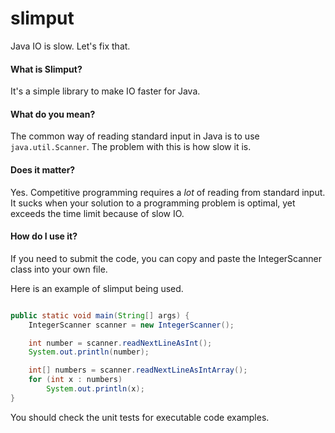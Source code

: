 # slimput
Java IO is slow. Let's fix that.

#### What is Slimput?

It's a simple library to make IO faster for Java.

#### What do you mean?

The common way of reading standard input in Java is to use `java.util.Scanner`. The problem with this is how slow it is.

#### Does it matter?

Yes. Competitive programming requires a _lot_ of reading from standard input. It sucks when your solution to a programming problem is optimal, yet exceeds the time limit because of slow IO.

#### How do I use it?

If you need to submit the code, you can copy and paste the IntegerScanner class into your own file.

Here is an example of slimput being used.

```java

public static void main(String[] args) {
    IntegerScanner scanner = new IntegerScanner();

    int number = scanner.readNextLineAsInt();
    System.out.println(number);

    int[] numbers = scanner.readNextLineAsIntArray();
    for (int x : numbers)
        System.out.println(x);
}
```

You should check the unit tests for executable code examples.
